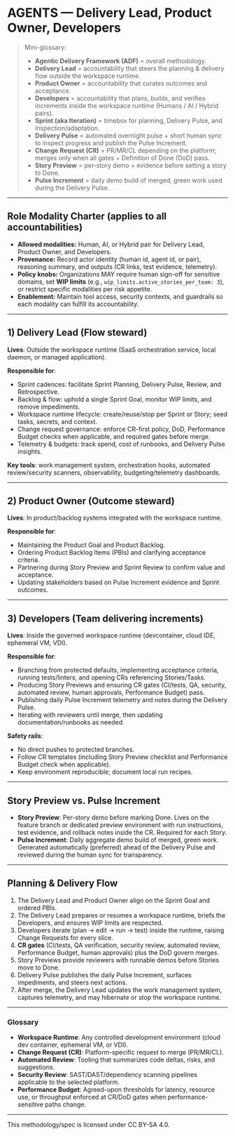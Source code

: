 # AGENTS — Delivery Lead, Product Owner, Developers

> Mini-glossary:
> - **Agentic Delivery Framework (ADF)** = overall methodology.
> - **Delivery Lead** = accountability that steers the planning & delivery flow outside the workspace runtime.
> - **Product Owner** = accountability that curates outcomes and acceptance.
> - **Developers** = accountability that plans, builds, and verifies increments inside the workspace runtime (Humans / AI / Hybrid pairs).
> - **Sprint (aka Iteration)** = timebox for planning, Delivery Pulse, and inspection/adaptation.
> - **Delivery Pulse** = automated overnight pulse + short human sync to inspect progress and publish the Pulse Increment.
> - **Change Request (CR)** = PR/MR/CL depending on the platform; merges only when all gates + Definition of Done (DoD) pass.
> - **Story Preview** = per-story demo + evidence before setting a story to Done.
> - **Pulse Increment** = daily demo build of merged, green work used during the Delivery Pulse.

---

## Role Modality Charter (applies to all accountabilities)
- **Allowed modalities:** Human, AI, or Hybrid pair for Delivery Lead, Product Owner, and Developers.
- **Provenance:** Record actor identity (human id, agent id, or pair), reasoning summary, and outputs (CR links, test evidence, telemetry).
- **Policy knobs:** Organizations MAY require human sign-off for sensitive domains, set **WIP limits** (e.g., `wip_limits.active_stories_per_team: 3`), or restrict specific modalities per risk appetite.
- **Enablement:** Maintain tool access, security contexts, and guardrails so each modality can fulfill its accountability.

---

## 1) Delivery Lead (Flow steward)

**Lives**: Outside the workspace runtime (SaaS orchestration service, local daemon, or managed application).

**Responsible for**:
- Sprint cadences: facilitate Sprint Planning, Delivery Pulse, Review, and Retrospective.
- Backlog & flow: uphold a single Sprint Goal, monitor WIP limits, and remove impediments.
- Workspace runtime lifecycle: create/reuse/stop per Sprint or Story; seed tasks, secrets, and context.
- Change request governance: enforce CR-first policy, DoD, Performance Budget checks when applicable, and required gates before merge.
- Telemetry & budgets: track spend, cost of runbooks, and Delivery Pulse insights.

**Key tools**: work management system, orchestration hooks, automated review/security scanners, observability, budgeting/telemetry dashboards.

---

## 2) Product Owner (Outcome steward)

**Lives**: In product/backlog systems integrated with the workspace runtime.

**Responsible for**:
- Maintaining the Product Goal and Product Backlog.
- Ordering Product Backlog Items (PBIs) and clarifying acceptance criteria.
- Partnering during Story Preview and Sprint Review to confirm value and acceptance.
- Updating stakeholders based on Pulse Increment evidence and Sprint outcomes.

---

## 3) Developers (Team delivering increments)

**Lives**: Inside the governed workspace runtime (devcontainer, cloud IDE, ephemeral VM, VDI).

**Responsible for**:
- Branching from protected defaults, implementing acceptance criteria, running tests/linters, and opening CRs referencing Stories/Tasks.
- Producing Story Previews and ensuring CR gates (CI/tests, QA, security, automated review, human approvals, Performance Budget) pass.
- Publishing daily Pulse Increment telemetry and notes during the Delivery Pulse.
- Iterating with reviewers until merge, then updating documentation/runbooks as needed.

**Safety rails**:
- No direct pushes to protected branches.
- Follow CR templates (including Story Preview checklist and Performance Budget check when applicable).
- Keep environment reproducible; document local run recipes.

---

## Story Preview vs. Pulse Increment
- **Story Preview**: Per-story demo before marking Done. Lives on the feature branch or dedicated preview environment with run instructions, test evidence, and rollback notes inside the CR. Required for each Story.
- **Pulse Increment**: Daily aggregate demo build of merged, green work. Generated automatically (preferred) ahead of the Delivery Pulse and reviewed during the human sync for transparency.

---

## Planning & Delivery Flow
1. The Delivery Lead and Product Owner align on the Sprint Goal and ordered PBIs.
2. The Delivery Lead prepares or resumes a workspace runtime, briefs the Developers, and ensures WIP limits are respected.
3. Developers iterate (plan → edit → run → test) inside the runtime, raising Change Requests for every slice.
4. **CR gates** (CI/tests, QA verification, security review, automated review, Performance Budget, human approvals) plus the DoD govern merges.
5. Story Previews provide reviewers with runnable demos before Stories move to Done.
6. Delivery Pulse publishes the daily Pulse Increment, surfaces impediments, and steers next actions.
7. After merge, the Delivery Lead updates the work management system, captures telemetry, and may hibernate or stop the workspace runtime.

---

### Glossary
- **Workspace Runtime**: Any controlled development environment (cloud dev container, ephemeral VM, or VDI).
- **Change Request (CR)**: Platform-specific request to merge (PR/MR/CL).
- **Automated Review**: Tooling that summarizes code deltas, risks, and suggestions.
- **Security Review**: SAST/DAST/dependency scanning pipelines applicable to the selected platform.
- **Performance Budget**: Agreed-upon thresholds for latency, resource use, or throughput enforced at CR/DoD gates when performance-sensitive paths change.

---

This methodology/spec is licensed under CC BY-SA 4.0.
